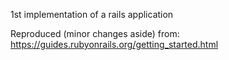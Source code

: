 1st implementation of a rails application

Reproduced (minor changes aside) from: https://guides.rubyonrails.org/getting_started.html
